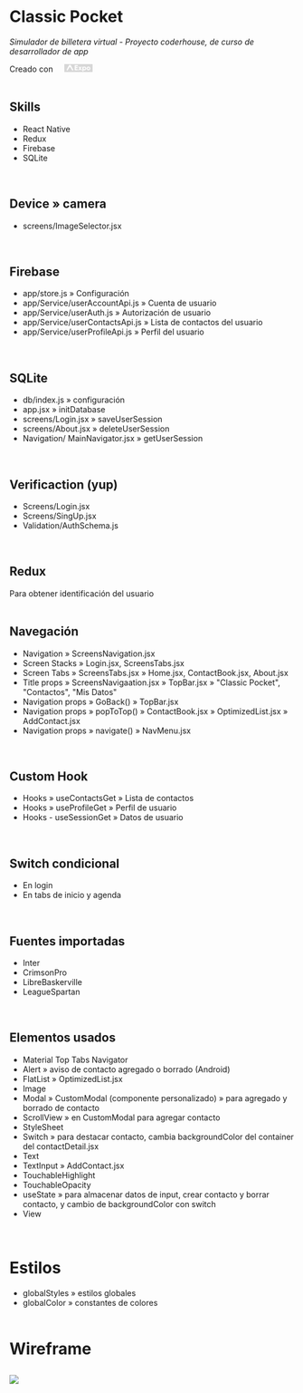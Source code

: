 # Classic Pocket
*Simulador de billetera virtual* - *Proyecto coderhouse, de curso de desarrollador de app*

Creado con 
<img src="./assets/logo-wordmark-light.png" style="height:14px; margin-left:1rem" />
<br /><br />

## Skills
- React Native
- Redux
- Firebase
- SQLite
<br />

## Device » camera
- screens/ImageSelector.jsx
<br />

## Firebase
- app/store.js » Configuración
- app/Service/userAccountApi.js » Cuenta de usuario
- app/Service/userAuth.js » Autorización de usuario
- app/Service/userContactsApi.js » Lista de contactos del usuario
- app/Service/userProfileApi.js » Perfil del usuario
<br />

## SQLite
- db/index.js » configuración
- app.jsx » initDatabase
- screens/Login.jsx » saveUserSession
- screens/About.jsx » deleteUserSession
- Navigation/ MainNavigator.jsx » getUserSession
<br />

## Verificaction (yup)
- Screens/Login.jsx
- Screens/SingUp.jsx
- Validation/AuthSchema.js
<br />

## Redux
Para obtener identificación del usuario
<br /><br />


## Navegación
- Navigation » ScreensNavigation.jsx
- Screen Stacks » Login.jsx, ScreensTabs.jsx 
- Screen Tabs » ScreensTabs.jsx » Home.jsx, ContactBook.jsx, About.jsx
- Title props » ScreensNavigaation.jsx » TopBar.jsx » "Classic Pocket", "Contactos", "Mis Datos"
- Navigation props » GoBack() » TopBar.jsx
- Navigation props » popToTop() » ContactBook.jsx » OptimizedList.jsx » AddContact.jsx
- Navigation props » navigate() » NavMenu.jsx
<br />

## Custom Hook
- Hooks » useContactsGet » Lista de contactos
- Hooks » useProfileGet » Perfil de usuario
- Hooks - useSessionGet » Datos de usuario
<br />

## Switch condicional
- En login
- En tabs de inicio y agenda
<br />

## Fuentes importadas
- Inter
- CrimsonPro
- LibreBaskerville
- LeagueSpartan
<br />

## Elementos usados
- Material Top Tabs Navigator
- Alert » aviso de contacto agregado o borrado (Android)
- FlatList » OptimizedList.jsx
- Image
- Modal » CustomModal (componente personalizado) » para agregado y borrado de contacto
- ScrollView » en CustomModal para agregar contacto
- StyleSheet
- Switch » para destacar contacto, cambia backgroundColor del container del contactDetail.jsx
- Text
- TextInput » AddContact.jsx
- TouchableHighlight
- TouchableOpacity
- useState » para almacenar datos de input, crear contacto y borrar contacto, y cambio de backgroundColor con switch
- View
<br />

# Estilos
- globalStyles » estilos globales
- globalColor » constantes de colores
<br /><br />

# Wireframe
<img src="/wirerame.jpg" style="margin: 10px auto " />
